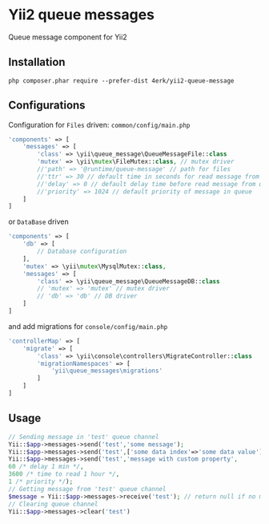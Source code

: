 # Yii2 queue messages
Queue message component for Yii2


Installation
------------


```
php composer.phar require --prefer-dist 4erk/yii2-queue-message
```

Configurations
------------

Configuration for `Files` driven:
`common/config/main.php`

```php
'components' => [
    'messages' => [
        'class' => \yii\queue_message\QueueMessageFile::class
        'mutex' => \yii\mutex\FileMutex::class, // mutex driver
        //'path' => '@runtime/queue-message' // path for files
        //'ttr' => 30 // default time in seconds for read message from queue
        //'delay' => 0 // default delay time before read message from queue
        //'priority' => 1024 // default priority of message in queue 
    ]   
]
```

or `DataBase` driven

```php
'components' => [
    'db' => [
        // Database configuration
    ],
    'mutex' => \yii\mutex\MysqlMutex::class,
    'messages' => [
        'class' => \yii\queue_message\QueueMessageDB::class
        // 'mutex' => 'mutex' // mutex driver
        // 'db' => 'db' // DB driver
    ]   
]
```

and add migrations for `console/config/main.php` 

```php
'controllerMap' => [
    'migrate' => [
        'class' => \yii\console\controllers\MigrateController::class
        'migrationNamespaces' => [
            'yii\queue_messages\migrations'
        ]   
    ]
]
```

Usage
------------

```php
// Sending message in 'test' queue channel
Yii::$app->messages->send('test','some message');
Yii::$app->messages->send('test',['some data index'=>'some data value']);
Yii::$app->messages->send('test','message with custom property',
60 /* delay 1 min */,
3600 /* time to read 1 hour */,
1 /* priority */);
// Getting message from 'test' queue channel
$message = Yii::$app->messages->receive('test'); // return null if no message
// Clearing queue channel 
Yii::$app->messages->clear('test')
```